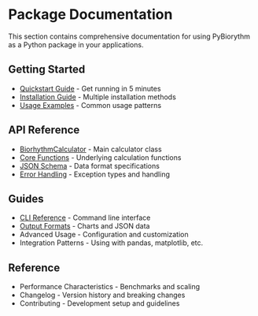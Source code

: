 # Package Documentation

This section contains comprehensive documentation for using PyBiorythm as a Python package in your applications.

## Getting Started
- [Quickstart Guide](../user-guide/quick-start/) - Get running in 5 minutes
- [Installation Guide](../user-guide/installation/) - Multiple installation methods
- [Usage Examples](../user-guide/usage-examples/) - Common usage patterns

## API Reference  
- [BiorhythmCalculator](../api/calculator/) - Main calculator class
- [Core Functions](../api/core/) - Underlying calculation functions
- [JSON Schema](../api/json-schema/) - Data format specifications
- [Error Handling](../api/errors/) - Exception types and handling

## Guides
- [CLI Reference](../user-guide/cli/) - Command line interface
- [Output Formats](../user-guide/output-formats/) - Charts and JSON data
- Advanced Usage - Configuration and customization
- Integration Patterns - Using with pandas, matplotlib, etc.

## Reference
- Performance Characteristics - Benchmarks and scaling
- Changelog - Version history and breaking changes
- Contributing - Development setup and guidelines